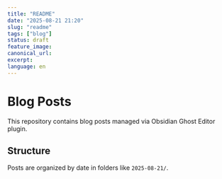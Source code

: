 ```yaml
---
title: "README"
date: "2025-08-21 21:20"
slug: "readme"
tags: ["blog"]
status: draft
feature_image: 
canonical_url: 
excerpt: 
language: en
---
```


# Blog Posts

This repository contains blog posts managed via Obsidian Ghost Editor plugin.

## Structure

Posts are organized by date in folders like `2025-08-21/`.
